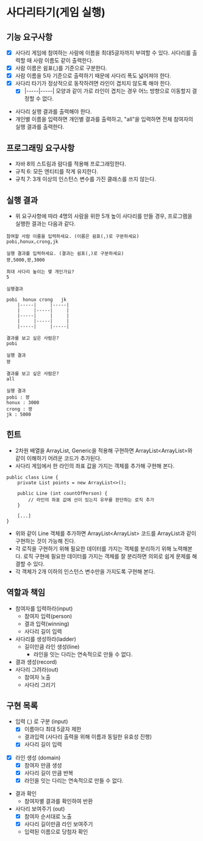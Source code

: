 # 사다리타기(게임 실행) 

## 기능 요구사항
- [x] 사다리 게임에 참여하는 사람에 이름을 최대5글자까지 부여할 수 있다. 사다리를 출력할 때 사람 이름도 같이 출력한다.
- [x] 사람 이름은 쉼표(,)를 기준으로 구분한다.
- [x] 사람 이름을 5자 기준으로 출력하기 때문에 사다리 폭도 넓어져야 한다.
- [x] 사다리 타기가 정상적으로 동작하려면 라인이 겹치지 않도록 해야 한다.
  - [x] |-----|-----| 모양과 같이 가로 라인이 겹치는 경우 어느 방향으로 이동할지 결정할 수 없다.
- 사다리 실행 결과를 출력해야 한다.
- 개인별 이름을 입력하면 개인별 결과를 출력하고, "all"을 입력하면 전체 참여자의 실행 결과를 출력한다.

## 프로그래밍 요구사항
- 자바 8의 스트림과 람다를 적용해 프로그래밍한다.
- 규칙 6: 모든 엔티티를 작게 유지한다.
- 규칙 7: 3개 이상의 인스턴스 변수를 가진 클래스를 쓰지 않는다.

## 실행 결과
- 위 요구사항에 따라 4명의 사람을 위한 5개 높이 사다리를 만들 경우, 프로그램을 실행한 결과는 다음과 같다.
<pre><code>참여할 사람 이름을 입력하세요. (이름은 쉼표(,)로 구분하세요)
pobi,honux,crong,jk

실행 결과를 입력하세요. (결과는 쉼표(,)로 구분하세요)
꽝,5000,꽝,3000

최대 사다리 높이는 몇 개인가요?
5

실행결과

pobi  honux crong   jk
    |-----|     |-----|
    |     |-----|     |
    |-----|     |     |
    |     |-----|     |
    |-----|     |-----|

결과를 보고 싶은 사람은?
pobi

실행 결과
꽝

결과를 보고 싶은 사람은?
all

실행 결과
pobi : 꽝
honux : 3000
crong : 꽝
jk : 5000
</code></pre>

## 힌트
- 2차원 배열을 ArrayList, Generic을 적용해 구현하면 ArrayList<ArrayList<Boolean>>와 같이 이해하기 어려운 코드가 추가된다.
- 사다리 게임에서 한 라인의 좌표 값을 가지는 객체를 추가해 구현해 본다.
<pre><code>public class Line {
    private List<Boolean> points = new ArrayList<>();

    public Line (int countOfPerson) {
        // 라인의 좌표 값에 선이 있는지 유무를 판단하는 로직 추가
    }

    [...]
}
</code></pre>
- 위와 같이 Line 객체를 추가하면 ArrayList<ArrayList<Boolean>> 코드를 ArrayList<Line>과 같이 구현하는 것이 가능해 진다.
- 각 로직을 구현하기 위해 필요한 데이터를 가지는 객체를 분리하기 위해 노력해본다. 로직 구현에 필요한 데이터를 가지는 객체를 잘 분리하면 의외로 쉽게 문제를 해결할 수 있다.
- 각 객체가 2개 이하의 인스턴스 변수만을 가지도록 구현해 본다.

## 역할과 책임
- 참여자를 입력하라(input)
  - 참여자 입력(person)
  - 결과 입력(winning)
  - 사다리 길이 입력
- 사다리를 생성하라(ladder)
  - 길이만큼 라인 생성(line)
    - 라인을 잇는 다리는 연속적으로 만들 수 없다.
- 결과 생성(record)
- 사다리 그려라(out)
  - 참여자 노출
  - 사다리 그리기


## 구현 목록 
- 입력 (,) 로 구분 (input)
  - [x] 이름마다 최대 5글자 제한
  - 결과입력 (사다리 출력을 위해 이름과 동일한 유효성 진행)
  - [x] 사다리 길이 입력
- [x] 라인 생성 (domain)
  - [x] 참여자 만큼 생성
  - [x] 사다리 길이 만큼 반복
  - [x] 라인을 잇는 다리는 연속적으로 만들 수 없다.
- 결과 확인
  - 참여자별 결과를 확인하여 반환
- 사다리 보여주기 (out)
  - [x] 참여자 순서대로 노출
  - [x] 사다리 길이만큼 라인 보여주기
  - 입력된 이름으로 당첨자 확인






